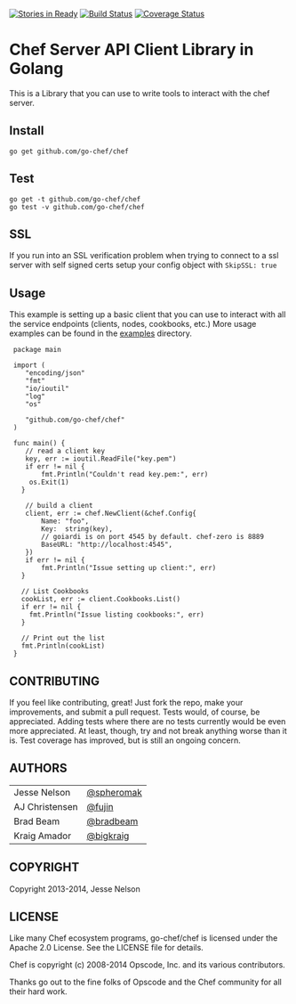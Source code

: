 [![Stories in Ready](https://badge.waffle.io/go-chef/chef.png?label=ready&title=Ready)](https://waffle.io/go-chef/chef)
[![Build Status](https://app.wercker.com/status/9cfd4b53ea24e0894904067f283e4cf8/s "wercker status")](https://app.wercker.com/project/bykey/9cfd4b53ea24e0894904067f283e4cf8)
[![Coverage Status](https://coveralls.io/repos/go-chef/chef/badge.png?branch=master)](https://coveralls.io/r/go-chef/chef?branch=master)

# Chef Server API Client Library in Golang
This is a Library that you can use to write tools to interact with the chef server. 

## Install
 
    go get github.com/go-chef/chef

## Test
  
    go get -t github.com/go-chef/chef
    go test -v github.com/go-chef/chef

## SSL

  If you run into an SSL verification problem when trying to connect to a ssl server with self signed certs setup your config object with `SkipSSL: true`

## Usage
This example is setting up a basic client that you can use to interact with all the service endpoints (clients, nodes, cookbooks, etc.)
More usage examples can be found in the [examples](examples) directory.
 
     package main
     
     import (
     	"encoding/json"
     	"fmt"
     	"io/ioutil"
     	"log"
     	"os"
     
     	"github.com/go-chef/chef"
     )
     
     func main() {
     	// read a client key
     	key, err := ioutil.ReadFile("key.pem")
     	if err != nil {
     		fmt.Println("Couldn't read key.pem:", err)
         os.Exit(1)
       }
     
     	// build a client
     	client, err := chef.NewClient(&chef.Config{
     		Name: "foo",
     		Key:  string(key),
     		// goiardi is on port 4545 by default. chef-zero is 8889
     		BaseURL: "http://localhost:4545",
     	})
     	if err != nil {
     		fmt.Println("Issue setting up client:", err)
       }
     
       // List Cookbooks
       cookList, err := client.Cookbooks.List()
       if err != nil {
         fmt.Println("Issue listing cookbooks:", err)
       }
     
       // Print out the list
       fmt.Println(cookList)
     }

## CONTRIBUTING

If you feel like contributing, great! Just fork the repo, make your
improvements, and submit a pull request. Tests would, of course, be appreciated.
Adding tests where there are no tests currently would be even more appreciated.
At least, though, try and not break anything worse than it is. Test coverage has
improved, but is still an ongoing concern.

## AUTHORS

|               |                                                |
|:--------------|:-----------------------------------------------|
|Jesse Nelson   |[@spheromak](https://github.com/spheromak)
|AJ Christensen |[@fujin](https://github.com/fujin)
|Brad Beam      |[@bradbeam](https://github.com/bradbeam)
|Kraig Amador   |[@bigkraig](https://github.com/bigkraig)

## COPYRIGHT

Copyright 2013-2014, Jesse Nelson

## LICENSE

Like many Chef ecosystem programs, go-chef/chef is licensed under the Apache 2.0
License. See the LICENSE file for details.

Chef is copyright (c) 2008-2014 Opscode, Inc. and its various contributors.

Thanks go out to the fine folks of Opscode and the Chef community for all their
hard work.
